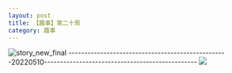 ```yaml
---
layout: post
title: 【趣事】第二十周
category: 趣事
---
```

![story_new_final](http://rbwl8nwm4.hd-bkt.clouddn.com/img/story_new_final_0322.png)
--------------------------------------------------20220510------------------------------------------------
![](http://rc5p5sl4z.hd-bkt.clouddn.com/img/factors-220510-2.png)
  




